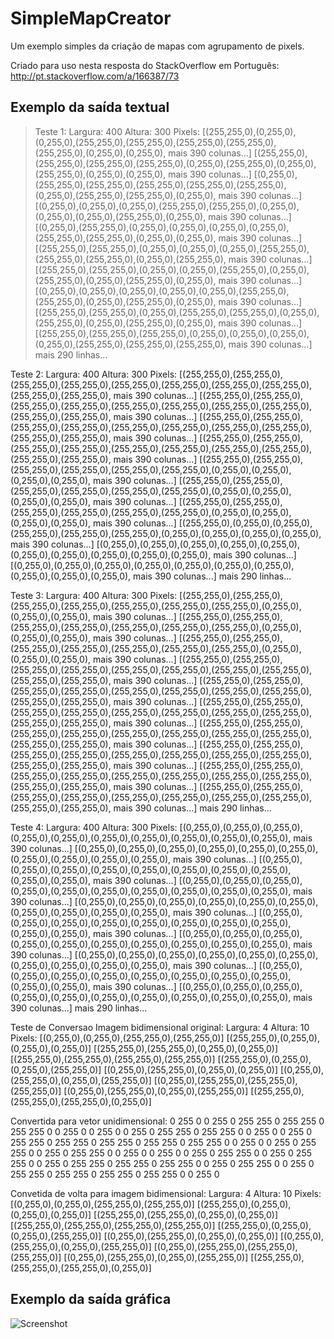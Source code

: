 # SimpleMapCreator
Um exemplo simples da criação de mapas com agrupamento de pixels.

Criado para uso nesta resposta do StackOverflow em Português: http://pt.stackoverflow.com/a/166387/73

## Exemplo da saída textual

> Teste 1:
Largura: 400 Altura: 300
Pixels:
[(255,255,0),(0,255,0),(0,255,0),(255,255,0),(255,255,0),(255,255,0),(255,255,0),(255,255,0),(0,255,0),(0,255,0), mais 390 colunas...]
[(255,255,0),(255,255,0),(255,255,0),(255,255,0),(0,255,0),(255,255,0),(0,255,0),(255,255,0),(0,255,0),(0,255,0), mais 390 colunas...]
[(0,255,0),(255,255,0),(255,255,0),(255,255,0),(255,255,0),(255,255,0),(0,255,0),(255,255,0),(255,255,0),(0,255,0), mais 390 colunas...]
[(0,255,0),(0,255,0),(0,255,0),(255,255,0),(255,255,0),(0,255,0),(0,255,0),(0,255,0),(255,255,0),(0,255,0), mais 390 colunas...]
[(0,255,0),(255,255,0),(0,255,0),(0,255,0),(0,255,0),(0,255,0),(255,255,0),(255,255,0),(0,255,0),(0,255,0), mais 390 colunas...]
[(255,255,0),(255,255,0),(0,255,0),(0,255,0),(0,255,0),(255,255,0),(255,255,0),(255,255,0),(0,255,0),(255,255,0), mais 390 colunas...]
[(255,255,0),(255,255,0),(0,255,0),(0,255,0),(255,255,0),(0,255,0),(255,255,0),(0,255,0),(255,255,0),(0,255,0), mais 390 colunas...]
[(0,255,0),(0,255,0),(0,255,0),(0,255,0),(0,255,0),(255,255,0),(255,255,0),(0,255,0),(255,255,0),(0,255,0), mais 390 colunas...]
[(255,255,0),(255,255,0),(0,255,0),(255,255,0),(255,255,0),(0,255,0),(255,255,0),(0,255,0),(255,255,0),(0,255,0), mais 390 colunas...]
[(255,255,0),(255,255,0),(255,255,0),(0,255,0),(0,255,0),(0,255,0),(0,255,0),(255,255,0),(255,255,0),(255,255,0), mais 390 colunas...]
mais 290 linhas...


Teste 2:
Largura: 400 Altura: 300
Pixels:
[(255,255,0),(255,255,0),(255,255,0),(255,255,0),(255,255,0),(255,255,0),(255,255,0),(255,255,0),(255,255,0),(255,255,0), mais 390 colunas...]
[(255,255,0),(255,255,0),(255,255,0),(255,255,0),(255,255,0),(255,255,0),(255,255,0),(255,255,0),(255,255,0),(255,255,0), mais 390 colunas...]
[(255,255,0),(255,255,0),(255,255,0),(255,255,0),(255,255,0),(255,255,0),(255,255,0),(255,255,0),(255,255,0),(255,255,0), mais 390 colunas...]
[(255,255,0),(255,255,0),(255,255,0),(255,255,0),(255,255,0),(255,255,0),(255,255,0),(255,255,0),(255,255,0),(255,255,0), mais 390 colunas...]
[(255,255,0),(255,255,0),(255,255,0),(255,255,0),(255,255,0),(255,255,0),(0,255,0),(0,255,0),(0,255,0),(0,255,0), mais 390 colunas...]
[(255,255,0),(255,255,0),(255,255,0),(255,255,0),(255,255,0),(255,255,0),(0,255,0),(0,255,0),(0,255,0),(0,255,0), mais 390 colunas...]
[(255,255,0),(255,255,0),(255,255,0),(255,255,0),(255,255,0),(255,255,0),(0,255,0),(0,255,0),(0,255,0),(0,255,0), mais 390 colunas...]
[(255,255,0),(0,255,0),(0,255,0),(255,255,0),(255,255,0),(255,255,0),(0,255,0),(0,255,0),(0,255,0),(0,255,0), mais 390 colunas...]
[(0,255,0),(0,255,0),(0,255,0),(0,255,0),(0,255,0),(0,255,0),(0,255,0),(0,255,0),(0,255,0),(0,255,0), mais 390 colunas...]
[(0,255,0),(0,255,0),(0,255,0),(0,255,0),(0,255,0),(0,255,0),(0,255,0),(0,255,0),(0,255,0),(0,255,0), mais 390 colunas...]
mais 290 linhas...


Teste 3:
Largura: 400 Altura: 300
Pixels:
[(255,255,0),(255,255,0),(255,255,0),(255,255,0),(255,255,0),(255,255,0),(255,255,0),(0,255,0),(0,255,0),(0,255,0), mais 390 colunas...]
[(255,255,0),(255,255,0),(255,255,0),(255,255,0),(255,255,0),(255,255,0),(255,255,0),(0,255,0),(0,255,0),(0,255,0), mais 390 colunas...]
[(255,255,0),(255,255,0),(255,255,0),(255,255,0),(255,255,0),(255,255,0),(255,255,0),(0,255,0),(0,255,0),(0,255,0), mais 390 colunas...]
[(255,255,0),(255,255,0),(255,255,0),(255,255,0),(255,255,0),(255,255,0),(255,255,0),(255,255,0),(255,255,0),(255,255,0), mais 390 colunas...]
[(255,255,0),(255,255,0),(255,255,0),(255,255,0),(255,255,0),(255,255,0),(255,255,0),(255,255,0),(255,255,0),(255,255,0), mais 390 colunas...]
[(255,255,0),(255,255,0),(255,255,0),(255,255,0),(255,255,0),(255,255,0),(255,255,0),(255,255,0),(255,255,0),(255,255,0), mais 390 colunas...]
[(255,255,0),(255,255,0),(255,255,0),(255,255,0),(255,255,0),(255,255,0),(255,255,0),(255,255,0),(255,255,0),(255,255,0), mais 390 colunas...]
[(255,255,0),(255,255,0),(255,255,0),(255,255,0),(255,255,0),(255,255,0),(255,255,0),(255,255,0),(255,255,0),(255,255,0), mais 390 colunas...]
[(255,255,0),(255,255,0),(255,255,0),(255,255,0),(255,255,0),(255,255,0),(255,255,0),(255,255,0),(255,255,0),(255,255,0), mais 390 colunas...]
[(255,255,0),(255,255,0),(255,255,0),(255,255,0),(255,255,0),(255,255,0),(255,255,0),(255,255,0),(255,255,0),(255,255,0), mais 390 colunas...]
mais 290 linhas...


Teste 4:
Largura: 400 Altura: 300
Pixels:
[(0,255,0),(0,255,0),(0,255,0),(0,255,0),(0,255,0),(0,255,0),(0,255,0),(0,255,0),(0,255,0),(0,255,0), mais 390 colunas...]
[(0,255,0),(0,255,0),(0,255,0),(0,255,0),(0,255,0),(0,255,0),(0,255,0),(0,255,0),(0,255,0),(0,255,0), mais 390 colunas...]
[(0,255,0),(0,255,0),(0,255,0),(0,255,0),(0,255,0),(0,255,0),(0,255,0),(0,255,0),(0,255,0),(0,255,0), mais 390 colunas...]
[(0,255,0),(0,255,0),(0,255,0),(0,255,0),(0,255,0),(0,255,0),(0,255,0),(0,255,0),(0,255,0),(0,255,0), mais 390 colunas...]
[(0,255,0),(0,255,0),(0,255,0),(0,255,0),(0,255,0),(0,255,0),(0,255,0),(0,255,0),(0,255,0),(0,255,0), mais 390 colunas...]
[(0,255,0),(0,255,0),(0,255,0),(0,255,0),(0,255,0),(0,255,0),(0,255,0),(0,255,0),(0,255,0),(0,255,0), mais 390 colunas...]
[(0,255,0),(0,255,0),(0,255,0),(0,255,0),(0,255,0),(0,255,0),(0,255,0),(0,255,0),(0,255,0),(0,255,0), mais 390 colunas...]
[(0,255,0),(0,255,0),(0,255,0),(0,255,0),(0,255,0),(0,255,0),(0,255,0),(0,255,0),(0,255,0),(0,255,0), mais 390 colunas...]
[(0,255,0),(0,255,0),(0,255,0),(0,255,0),(0,255,0),(0,255,0),(0,255,0),(0,255,0),(0,255,0),(0,255,0), mais 390 colunas...]
[(0,255,0),(0,255,0),(0,255,0),(0,255,0),(0,255,0),(0,255,0),(0,255,0),(0,255,0),(0,255,0),(0,255,0), mais 390 colunas...]
mais 290 linhas...



Teste de Conversao
Imagem bidimensional original:
Largura: 4 Altura: 10
Pixels:
[(0,255,0),(0,255,0),(255,255,0),(255,255,0)]
[(255,255,0),(0,255,0),(0,255,0),(0,255,0)]
[(255,255,0),(255,255,0),(0,255,0),(0,255,0)]
[(255,255,0),(255,255,0),(255,255,0),(255,255,0)]
[(255,255,0),(0,255,0),(0,255,0),(255,255,0)]
[(0,255,0),(255,255,0),(0,255,0),(0,255,0)]
[(0,255,0),(255,255,0),(0,255,0),(255,255,0)]
[(0,255,0),(255,255,0),(255,255,0),(255,255,0)]
[(0,255,0),(255,255,0),(0,255,0),(255,255,0)]
[(255,255,0),(255,255,0),(255,255,0),(0,255,0)]


Convertida para vetor unidimensional:
0 255 0 0 255 0 255 255 0 255 255 0 255 255 0 0 255 0 0 255 0 0 255 0 255 255 0 255 255 0 0 255 0 0 255 0 255 255 0 255 255 0 255 255 0 255 255 0 255 255 0 0 255 0 0 255 0 255 255 0 0 255 0 255 255 0 0 255 0 0 255 0 0 255 0 255 255 0 0 255 0 255 255 0 0 255 0 255 255 0 255 255 0 255 255 0 0 255 0 255 255 0 0 255 0 255 255 0 255 255 0 255 255 0 255 255 0 0 255 0

Convetida de volta para imagem bidimensional:
Largura: 4 Altura: 10
Pixels:
[(0,255,0),(0,255,0),(255,255,0),(255,255,0)]
[(255,255,0),(0,255,0),(0,255,0),(0,255,0)]
[(255,255,0),(255,255,0),(0,255,0),(0,255,0)]
[(255,255,0),(255,255,0),(255,255,0),(255,255,0)]
[(255,255,0),(0,255,0),(0,255,0),(255,255,0)]
[(0,255,0),(255,255,0),(0,255,0),(0,255,0)]
[(0,255,0),(255,255,0),(0,255,0),(255,255,0)]
[(0,255,0),(255,255,0),(255,255,0),(255,255,0)]
[(0,255,0),(255,255,0),(0,255,0),(255,255,0)]
[(255,255,0),(255,255,0),(255,255,0),(0,255,0)]

## Exemplo da saída gráfica

![Screenshot](https://i.stack.imgur.com/EdYIy.png)
